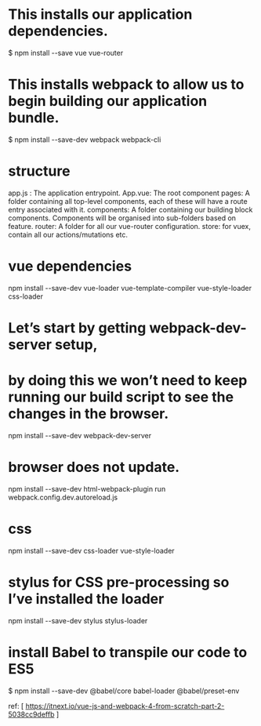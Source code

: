 
# This installs our application dependencies.
$ npm install --save vue vue-router
# This installs webpack to allow us to begin building our application bundle.
$ npm install --save-dev webpack webpack-cli

# structure
app.js : The application entrypoint.
App.vue: The root component
pages: A folder containing all top-level components, each of these will have a route entry associated with it.
components: A folder containing our building block components. Components will be organised into sub-folders based on feature.
router: A folder for all our vue-router configuration.
store: for vuex, contain all our actions/mutations etc.

# vue dependencies
npm install --save-dev vue-loader vue-template-compiler vue-style-loader css-loader

# Let’s start by getting webpack-dev-server setup,
# by doing this we won’t need to keep running our build script to see the changes in the browser.
npm install --save-dev webpack-dev-server

# browser does not update.
npm install --save-dev html-webpack-plugin
run webpack.config.dev.autoreload.js

# css
npm install --save-dev css-loader vue-style-loader
# stylus for CSS pre-processing so I’ve installed the loader
npm install --save-dev stylus stylus-loader
#  install Babel to transpile our code to ES5
$ npm install --save-dev @babel/core babel-loader @babel/preset-env

ref: [ https://itnext.io/vue-js-and-webpack-4-from-scratch-part-2-5038cc9deffb ]
